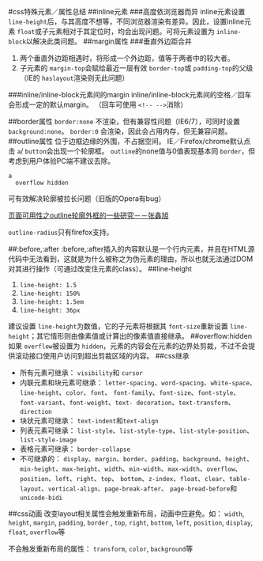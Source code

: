 #css特殊元素／属性总结
##inline元素
###高度依浏览器而异
inline元素设置 `line-height`后，与其高度不想等，不同浏览器渲染有差异。因此，设置inline元素 `float`或子元素相对于其定位时，均会出现问题。可将元素设置为 `inline-block`以解决此类问题。
##margin属性
###垂直外边距合并
1. 两个垂直外边距相遇时，将形成一个外边距，值等于两者中的较大者。
2. 子元素的 `margin-top`会赋给最近一层有效 `border-top`或 `padding-top`的父级（IE的 `haslayout`渲染则无此问题）

###inline/inline-block元素间的margin
inline/inline-block元素间的空格／回车会形成一定的默认margin。
（回车可使用 `<!-- -->`消除）

##border属性
`border:none` 不渲染，但有兼容性问题（IE6/7），可同时设置`background:none`。
`border:0` 会渲染，因此会占用内存，但无兼容问题。
##outline属性
位于边框边缘的外围，不占据空间。
IE／Firefox/chrome默认点击 `a`/ `button`会出现一个轮廓框。 
 `outline`的none值与0值表现基本同 `border`，但考虑到用户体验PC端不建议去除。

```
a
  overflow hidden
```
可有效解决轮廓被拉长问题（旧版的Opera有bug）

[页面可用性之outline轮廓外框的一些研究－－张鑫旭](http://www.zhangxinxu.com/wordpress/2010/01/页面可用性之outline轮廓外框的一些研究/)

`outline-radius`只有firefox支持。

##:before,:after
:before,:after插入的内容默认是一个行内元素，并且在HTML源代码中无法看到，这就是为什么被称之为伪元素的理由，所以也就无法通过DOM对其进行操作（可通过改变住元素的class）。
##line-height
1. `line-height: 1.5`
2. `line-height: 150%`
3. `line-height: 1.5em`
4. `line-height: 36px`

建议设置 `line-height`为数值，它的子元素将根据其 `font-size`重新设置 `line-height`；其它情形则由像素值或计算出的像素值直接继承。
##overflow:hidden
如果 `overflow`被设置为 `hidden`，元素的内容会在元素的边界处剪裁，不过不会提供滚动接口使用户访问到超出剪裁区域的内容。
##css继承
- 所有元素可继承： `visibility`和 `cursor`
- 内联元素和块元素可继承： `letter-spacing`、`word-spacing`、`white-space`、`line-height`、`color`、`font`、 `font-family`、`font-size`、`font-style`、`font-variant`、`font-weight`、`text- decoration`、`text-transform`、`direction`
- 块状元素可继承： `text-indent`和`text-align`
- 列表元素可继承： `list-style`、`list-style-type`、`list-style-position`、`list-style-image`
- 表格元素可继承： `border-collapse`
- 不可继承的： `display`、`margin`、`border`、`padding`、`background`、`height`、`min-height`、`max-height`、`width`、`min-width`、`max-width`、`overflow`、`position`、`left`、`right`、`top`、 `bottom`、`z-index`、`float`、`clear`、`table-layout`、`vertical-align`、`page-break-after`、 `page-bread-before`和`unicode-bidi`

##css动画
改变layout相关属性会触发重新布局，动画中应避免。如：
 `width`, `height`, `margin`, `padding`, `border` , `top`, `right`, `bottom`, `left`, `position`, `display`, `float`, `overflow`等

不会触发重新布局的属性： `transform`, `color`, `background`等

